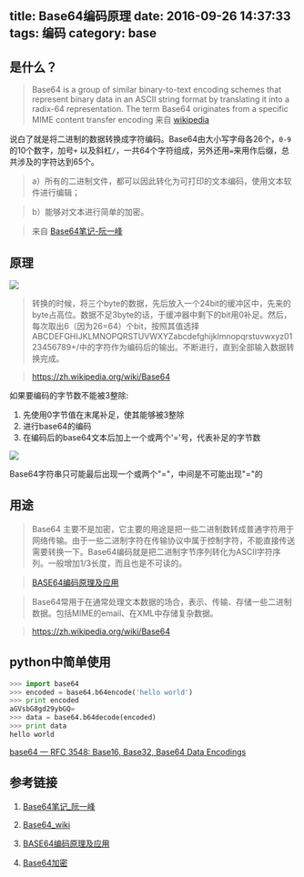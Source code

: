 title: Base64编码原理
date: 2016-09-26 14:37:33
tags: 编码
category: base
---

## 是什么？

> Base64 is a group of similar binary-to-text encoding schemes that represent binary data in an ASCII string format by translating it into a radix-64 representation. The term Base64 originates from a specific MIME content transfer encoding
来自 [wikipedia](https://en.wikipedia.org/wiki/Base64)

说白了就是将二进制的数据转换成字符编码。Base64由大小写字母各26个，`0-9`的10个数字，加号`+`
以及斜杠`/`，一共64个字符组成，另外还用`=`来用作后缀，总共涉及的字符达到65个。

> a）所有的二进制文件，都可以因此转化为可打印的文本编码，使用文本软件进行编辑；

> b）能够对文本进行简单的加密。

> 来自 [Base64笔记-阮一峰](http://www.ruanyifeng.com/blog/2008/06/base64.html)

## 原理
![](encoding.jpg)

>转换的时候，将三个byte的数据，先后放入一个24bit的缓冲区中，先来的byte占高位。数据不足3byte的话，于缓冲器中剩下的bit用0补足。然后，每次取出6（因为26=64）个bit，按照其值选择ABCDEFGHIJKLMNOPQRSTUVWXYZabcdefghijklmnopqrstuvwxyz0123456789+/中的字符作为编码后的输出。不断进行，直到全部输入数据转换完成。

> <https://zh.wikipedia.org/wiki/Base64>

如果要编码的字节数不能被3整除:

  1. 先使用0字节值在末尾补足，使其能够被3整除
  2. 进行base64的编码
  3. 在编码后的base64文本后加上一个或两个'='号，代表补足的字节数

  ![](encoding2.jpg)

  Base64字符串只可能最后出现一个或两个"="，中间是不可能出现"="的

## 用途

>Base64 主要不是加密，它主要的用途是把一些二进制数转成普通字符用于网络传输。由于一些二进制字符在传输协议中属于控制字符，不能直接传送需要转换一下。Base64编码就是把二进制字节序列转化为ASCII字符序列。一般增加1/3长度，而且也是不可读的。

>[BASE64编码原理及应用](http://nieyong.github.io/wiki_web/BASE64%E7%BC%96%E7%A0%81%E5%8E%9F%E7%90%86%E5%8F%8A%E5%BA%94%E7%94%A8.html)

>Base64常用于在通常处理文本数据的场合，表示、传输、存储一些二进制数据。包括MIME的email、在XML中存储复杂数据。

> <https://zh.wikipedia.org/wiki/Base64>

## python中简单使用

``` python
>>> import base64
>>> encoded = base64.b64encode('hello world')
>>> print encoded
aGVsbG8gd29ybGQ=
>>> data = base64.b64decode(encoded)
>>> print data
hello world
```

[base64 — RFC 3548: Base16, Base32, Base64 Data Encodings](https://docs.python.org/2/library/base64.html)

## 参考链接

1. [Base64笔记_阮一峰](http://www.ruanyifeng.com/blog/2008/06/base64.html)

2. [Base64_wiki](https://en.wikipedia.org/wiki/Base64)

3. [BASE64编码原理及应用](http://nieyong.github.io/wiki_web/BASE64%E7%BC%96%E7%A0%81%E5%8E%9F%E7%90%86%E5%8F%8A%E5%BA%94%E7%94%A8.html)

4. [Base64加密](https://github.com/CharonChui/AndroidNote/blob/master/Java%E5%9F%BA%E7%A1%80/Base64%E5%8A%A0%E5%AF%86.md)
